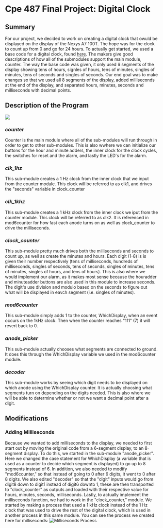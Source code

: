 # Cpe 487 Final Project: Digital Clock
## Summary
For our project, we decided to work on creating a digital clock that owuld be displayed on the display of the Nexys A7 100T. The hope was for the clock to count up from 0 and go for 24 hours. To actually get started, we used a base code for 
a digital clock, found [here](https://www.instructables.com/Digital-Clock-in-VHDL/). The makers give good descriptions of how all of the submodules support the main module, counter. The way the base code was given, it only used 6 segments
of the display showing tens of hours, signles of hours, tens of minutes, singles of minutes, tens of seconds and singles of seconds. Our end goal was to make changes so that we used all 8 segments of the display, added milliseconds at the end of the display,
and separated hours, minutes, seconds and milliseconds with decimal points.

## Description of the Program
![](https://content.instructables.com/F9P/ULZB/LDHE8OLN/F9PULZBLDHE8OLN.png?auto=webp&frame=1&width=1024&fit=bounds&md=MjAyMy0wMS0zMCAwNDo0ODo0OS4w)
### ***counter***
Counter is the main module where all of the sub-modules will run through in order to get to other sub-modules. This is also wwhere we can initialize our buttons for the hour and minute adders, the inner clock for the clock cycles, the switches for reset and the alarm, and lastly the LED's for the alarm.

### ***clk_1hz***
This sub-module creates a 1 Hz clock from the inner clock that we input from the counter module. This clock will be referred to as clk1, and drives the "seconds" variable in clock_counter

### ***clk_1khz***
This sub-module creates a 1 kHz clock from the inner clock we iput from the counter module. This clock will be referred to as clk2. It is referenced in mod6counter for how fast each anode turns on as well as clock_counter to drive the milliseconds.

### ***clock_counter***
This sub-module pretty much drives both the milliseconds and seconds to count up, as well as create the minutes and hours. Each digit (1-8) is is given their number respectively (tens of milliseconds, hundreds of milliseconds, singles of seconds, tens of seconds, singles of
minutes, tens of minutes, singles of hours, and tens of hours). This is also where we would implement our alarm, as it makes most sense because the houradder and minuteadder buttons are also used in this module to increase seconds. The digit's use division and modulo based on
the seconds to figure out what will be displayed in eavch segment (i.e. singles of minutes).

### ***mod6counter***
This sub-module simply adds 1 to the counter, WhichDisplay, when an event occurs on the 1kHz clock. Then when the counter reaches "111" (7) it will revert back to 0.

### ***anode_picker***
This sub-module actually chooses what segments are connected to ground. It does this through the WhichDisplay variable we used in the mod6counter module.

### ***decoder***
This sub-module works by seeing which digit needs to be displayed on which anode using the WhichDisplay counter. It is actually choosing what segments turn on depending on the digits needed. This is also where we will be able to determine whether or not we want a decimal point after a digit.

## Modifications
### Adding Milliseconds
Because we wanted to add milliseconds to the display, we needed to first start out by moving the original code from a 6-segment display, to an 8-segment display. To do this, we started in the sub-module "anode_picker". Here we changed the case statement for WhichDisplay (a variable that is used as a counter to decide which segment is displayed) to go up to 8 segments instead of 6. In addition, we also needed to 
modify "mod6counter," so that instead of going to 0 after 6 digits, it went to 0 after 8 digits. We also edited "decoder" so that the "digit" inputs would go from digit8 down to digit1 instead of digit6 downto 1, these are then transported to "clock_counter" as outputs and loaded with their respective value for hours, minutes, seconds, milliseconds. Lastly, to actually implement the milliseconds function, we had to work in the "clock_counter," module. We started by making a process that used a 1 kHz clock instead of the 1 Hz clock that was used to drive the rest of the digital clock, which is used in another process in this same module. You can see the process we created here for milliseconds:
![Milliseconds Process](https://drive.google.com/file/d/17tfaxlwK1XZZ6ODJDv1w4KVdZU5BoMVQ/view?usp=sharing)
